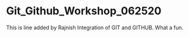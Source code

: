 # Git_Github_Workshop_062520
This is line added by Rajnish
Integration of GIT and GITHUB.
What a fun. 